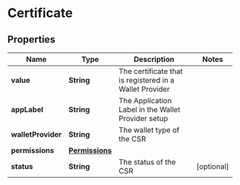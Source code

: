 
# Certificate

## Properties
Name | Type | Description | Notes
------------ | ------------- | ------------- | -------------
**value** | **String** | The certificate that is registered in a Wallet Provider | 
**appLabel** | **String** | The Application Label in the Wallet Provider setup | 
**walletProvider** | **String** | The wallet type of the CSR | 
**permissions** | [**Permissions**](Permissions.md) |  | 
**status** | **String** | The status of the CSR |  [optional]



